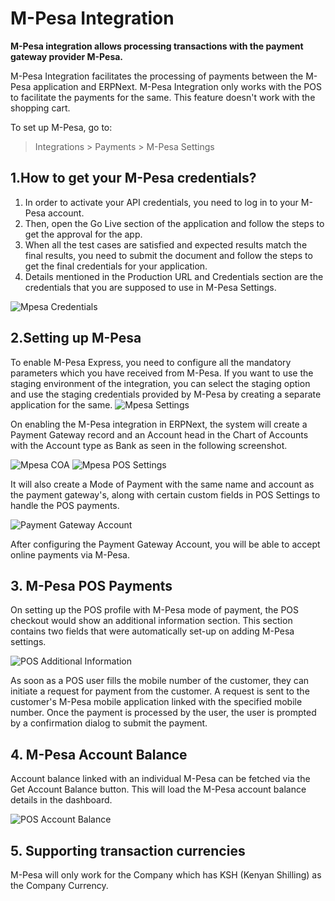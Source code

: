 <!-- add-breadcrumbs -->
# M-Pesa Integration

**M-Pesa integration allows processing transactions with the payment gateway provider M-Pesa.**

M-Pesa Integration facilitates the processing of payments between the M-Pesa application and ERPNext. M-Pesa Integration only works with the POS to facilitate the payments for the same. This feature doesn't work with the shopping cart.

To set up M-Pesa, go to:
> Integrations > Payments > M-Pesa Settings

## 1.How to get your M-Pesa credentials?
1. In order to activate your API credentials, you need to log in to your M-Pesa account.
2. Then, open the Go Live section of the application and follow the steps to get the approval for the app.
3. When all the test cases are satisfied and expected results match the final results, you need to submit the document and follow the steps to get the final credentials for your application.
4. Details mentioned in the Production URL and Credentials section are the credentials that you are supposed to use in M-Pesa Settings.

<img class="screenshot" alt="Mpesa Credentials" src="{{docs_base_url}}/v13/assets/img/setup/integrations/mpesa_credentials.png">


## 2.Setting up M-Pesa

To enable M-Pesa Express, you need to configure all the mandatory parameters which you have received from M-Pesa. If you want to use the staging environment of the integration, you can select the staging option and use the staging credentials provided by M-Pesa by creating a separate application for the same.
<img class="screenshot" alt="Mpesa Settings" src="{{docs_base_url}}/v13/assets/img/setup/integrations/mpesa_settings.png">

On enabling the M-Pesa integration in ERPNext, the system will create a Payment Gateway record and an Account head in the Chart of Accounts with the Account type as Bank as seen in the following screenshot.

<img class="screenshot" alt="Mpesa COA" src="{{docs_base_url}}/v13/assets/img/setup/integrations/mpesa_coa.png">

<img class="screenshot" alt="Mpesa POS Settings" src="{{docs_base_url}}/v13/assets/img/setup/integrations/mpesa_pos_settings.png">

It will also create a Mode of Payment with the same name and account as the payment gateway's, along with certain custom fields in POS Settings to handle the POS payments.

<img class="screenshot" alt="Payment Gateway Account" src="{{docs_base_url}}/v13/assets/img/setup/integrations/payment_gateway_account_mpesa.png">

After configuring the Payment Gateway Account, you will be able to accept online payments via M-Pesa.


## 3. M-Pesa POS Payments

On setting up the POS profile with M-Pesa mode of payment, the POS checkout would show an additional information section. This section contains two fields that were automatically set-up on adding M-Pesa settings.

<img class="screenshot" alt="POS Additional Information" src="{{docs_base_url}}/v13/assets/img/setup/integrations/additional-information.png">

As soon as a POS user fills the mobile number of the customer, they can initiate a request for payment from the customer. A request is sent to the customer's M-Pesa mobile application linked with the specified mobile number. Once the payment is processed by the user, the user is prompted by a confirmation dialog to submit the payment.

## 4. M-Pesa Account Balance

Account balance linked with an individual M-Pesa can be fetched via the Get Account Balance button. This will load the M-Pesa account balance details in the dashboard.

<img class="screenshot" alt="POS Account Balance" src="{{docs_base_url}}/v13/assets/img/setup/integrations/mpesa_account_balance.png">


## 5. Supporting transaction currencies

M-Pesa will only work for the Company which has KSH (Kenyan Shilling) as the Company Currency.

